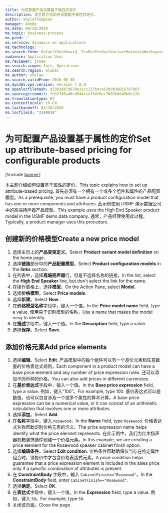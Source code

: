 ```yaml
---
title: 为可配置产品设置基于属性的定价
description: 本主题介绍如何设置基于属性的定价。
author: ShylaThompson
manager: AnnBe
ms.date: 08/20/2019
ms.topic: business-process
ms.prod: ''
ms.service: dynamics-ax-applications
ms.technology: ''
ms.search.form: DefaultDashboard, EcoResProductVariantMaintainWorkspace, PCProductConfigurationModelListPage, PCPriceModelList, PCPriceModel, PCConstraintEditor
audience: Application User
ms.reviewer: josaw
ms.search.scope: Core, Operations
ms.search.region: Global
ms.author: shylaw
ms.search.validFrom: 2016-06-30
ms.dyn365.ops.version: Version 7.0.0
ms.openlocfilehash: d23030b79670e31cc237b9ca53b0b3881678786f
ms.sourcegitcommit: fcb27d6a46cd544feef34f6ec7607bdd46b0c12b
ms.translationtype: HT
ms.contentlocale: zh-CN
ms.lasthandoff: 03/18/2020
ms.locfileid: "3149818"
---
```

# <a name="set-up-attribute-based-pricing-for-configurable-products"></a><span data-ttu-id="6cdd5-103">为可配置产品设置基于属性的定价</span><span class="sxs-lookup"><span data-stu-id="6cdd5-103">Set up attribute-based pricing for configurable products</span></span>

[!include [banner](../../includes/banner.md)]

<span data-ttu-id="6cdd5-104">本主题介绍如何设置基于属性的定价。</span><span class="sxs-lookup"><span data-stu-id="6cdd5-104">This topic explains how to set up attribute-based pricing.</span></span> <span data-ttu-id="6cdd5-105">首先必须有一个拥有一个或多个组件和属性的产品配置模型。</span><span class="sxs-lookup"><span data-stu-id="6cdd5-105">As a prerequisite, you must have a product configuration model that has one or more components and attributes.</span></span> <span data-ttu-id="6cdd5-106">此示例使用 USMF 演示数据公司中的高端扬声器产品模型。</span><span class="sxs-lookup"><span data-stu-id="6cdd5-106">This example uses the High End Speaker product model in the USMF demo data company.</span></span> <span data-ttu-id="6cdd5-107">通常，产品经理使用此过程。</span><span class="sxs-lookup"><span data-stu-id="6cdd5-107">Typically, a product manager uses this procedure.</span></span>


## <a name="create-a-new-price-model"></a><span data-ttu-id="6cdd5-108">创建新的价格模型</span><span class="sxs-lookup"><span data-stu-id="6cdd5-108">Create a new price model</span></span>
1. <span data-ttu-id="6cdd5-109">选择主页上的**产品变型定义**。</span><span class="sxs-lookup"><span data-stu-id="6cdd5-109">Select **Product variant model definition** on the home page.</span></span>
2. <span data-ttu-id="6cdd5-110">选择**链接**部分中的**产品配置模型**。</span><span class="sxs-lookup"><span data-stu-id="6cdd5-110">Select **Product configuration models** in the **links** section.</span></span>
3. <span data-ttu-id="6cdd5-111">在列表中，选择**高端扬声器**行，但是不选择名称的链接。</span><span class="sxs-lookup"><span data-stu-id="6cdd5-111">In the list, select the **High End Speaker** line, but don't select the link for the name.</span></span>
4. <span data-ttu-id="6cdd5-112">在操作窗格上，选择**模型**。</span><span class="sxs-lookup"><span data-stu-id="6cdd5-112">On the Action Pane, select **Model**.</span></span>
5. <span data-ttu-id="6cdd5-113">选择**价格模型**。</span><span class="sxs-lookup"><span data-stu-id="6cdd5-113">Select **Price models**.</span></span>
6. <span data-ttu-id="6cdd5-114">选择**新建**。</span><span class="sxs-lookup"><span data-stu-id="6cdd5-114">Select **New**.</span></span>
7. <span data-ttu-id="6cdd5-115">在**价格模型名称**字段中，键入一个值。</span><span class="sxs-lookup"><span data-stu-id="6cdd5-115">In the **Price model name** field, type a value.</span></span> <span data-ttu-id="6cdd5-116">使用易于识别模型的名称。</span><span class="sxs-lookup"><span data-stu-id="6cdd5-116">Use a name that makes the model easy to identify.</span></span>  
8. <span data-ttu-id="6cdd5-117">在**描述**字段中，键入一个值。</span><span class="sxs-lookup"><span data-stu-id="6cdd5-117">In the **Description** field, type a value.</span></span>
9. <span data-ttu-id="6cdd5-118">选择**保存**。</span><span class="sxs-lookup"><span data-stu-id="6cdd5-118">Select **Save**.</span></span>

## <a name="add-price-elements"></a><span data-ttu-id="6cdd5-119">添加价格元素</span><span class="sxs-lookup"><span data-stu-id="6cdd5-119">Add price elements</span></span>
1. <span data-ttu-id="6cdd5-120">选择**编辑**。</span><span class="sxs-lookup"><span data-stu-id="6cdd5-120">Select **Edit**.</span></span> <span data-ttu-id="6cdd5-121">产品模型中的每个组件可以有一个基价元素和任意数量的价格表达式规则。</span><span class="sxs-lookup"><span data-stu-id="6cdd5-121">Each component in a product model can have a base price element and any number of price expression rules.</span></span> <span data-ttu-id="6cdd5-122">还可以添加不同币种的价格。</span><span class="sxs-lookup"><span data-stu-id="6cdd5-122">You can also add prices in different currencies.</span></span>  
2. <span data-ttu-id="6cdd5-123">在**基价表达式**字段中，输入一个值。</span><span class="sxs-lookup"><span data-stu-id="6cdd5-123">In the **Base price expression** field, type a value.</span></span> <span data-ttu-id="6cdd5-124">例如，键入“100”。</span><span class="sxs-lookup"><span data-stu-id="6cdd5-124">For example, type 100.</span></span> <span data-ttu-id="6cdd5-125">基价表达式可以是数值，也可以包含涉及一个或多个属性的算术计算。</span><span class="sxs-lookup"><span data-stu-id="6cdd5-125">A base price expression can be a numerical value, or it can consist of an arithmetic calculation that involves one or more attributes.</span></span>  
3. <span data-ttu-id="6cdd5-126">选择**添加**。</span><span class="sxs-lookup"><span data-stu-id="6cdd5-126">Select **Add**.</span></span>
4. <span data-ttu-id="6cdd5-127">在**名称**字段中，键入 `Rosewood`。</span><span class="sxs-lookup"><span data-stu-id="6cdd5-127">In the **Name** field, type `Rosewood`.</span></span> <span data-ttu-id="6cdd5-128">价格表达式名称帮助识别价格元素的含义。</span><span class="sxs-lookup"><span data-stu-id="6cdd5-128">The price expression name helps identify what the price element represents.</span></span> <span data-ttu-id="6cdd5-129">在此示例中，我们为红木扬声器机箱装饰选件创建一个价格元素。</span><span class="sxs-lookup"><span data-stu-id="6cdd5-129">In this example, we are creating a price element for the Rosewood speaker cabinet finish option.</span></span>  
5. <span data-ttu-id="6cdd5-130">选择**编辑条件**。</span><span class="sxs-lookup"><span data-stu-id="6cdd5-130">Select **Edit condition**.</span></span> <span data-ttu-id="6cdd5-131">价格条件帮助确保仅当存在特定属性组合时，销售价中才包含价格表达式元素。</span><span class="sxs-lookup"><span data-stu-id="6cdd5-131">A price condition helps guarantee that a price expression element is included in the sales price only if a specific combination of attributes is present.</span></span>  
6. <span data-ttu-id="6cdd5-132">在 **ConstraintBody** 字段中，输入 `CabinetFinish=="Rosewood"`。</span><span class="sxs-lookup"><span data-stu-id="6cdd5-132">In the **ConstraintBody** field, enter `CabinetFinish=="Rosewood"`.</span></span>
7. <span data-ttu-id="6cdd5-133">选择**确定**。</span><span class="sxs-lookup"><span data-stu-id="6cdd5-133">Select **OK**.</span></span>
8. <span data-ttu-id="6cdd5-134">在**表达式**字段中，键入一个值。</span><span class="sxs-lookup"><span data-stu-id="6cdd5-134">In the **Expression** field, type a value.</span></span> <span data-ttu-id="6cdd5-135">例如，键入 `50`。</span><span class="sxs-lookup"><span data-stu-id="6cdd5-135">For example, type `50`.</span></span> 
9. <span data-ttu-id="6cdd5-136">关闭该页面。</span><span class="sxs-lookup"><span data-stu-id="6cdd5-136">Close the page.</span></span>

